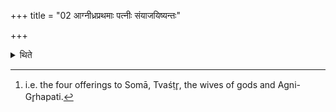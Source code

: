 +++
title = "02 आग्नीध्रप्रथमाः पत्नीः संयाजयिष्यन्तः"

+++

<details><summary>थिते</summary>

2. Facing the west with Āgnīdhra as the first they go for the performance of Patnīsaṁyājas[^1].  

[^1]: i.e. the four offerings to Somā, Tvaśṭr̥, the wives of gods and Agni-Gr̥hapati.
</details>
